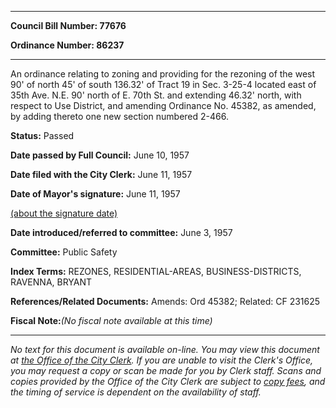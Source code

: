 

********

**Council Bill Number: 77676**
   
**Ordinance Number: 86237**
********

 An ordinance relating to zoning and providing for the rezoning of the west 90' of north 45' of south 136.32' of Tract 19 in Sec. 3-25-4 located east of 35th Ave. N.E. 90' north of E. 70th St. and extending 46.32' north, with respect to Use District, and amending Ordinance No. 45382, as amended, by adding thereto one new section numbered 2-466.

**Status:** Passed
   
**Date passed by Full Council:** June 10, 1957
   
**Date filed with the City Clerk:** June 11, 1957
   
**Date of Mayor's signature:** June 11, 1957
   
[(about the signature date)](/~public/approvaldate.htm)
   
   
   
**Date introduced/referred to committee:** June 3, 1957
   
**Committee:** Public Safety
   
   
**Index Terms:** REZONES, RESIDENTIAL-AREAS, BUSINESS-DISTRICTS, RAVENNA, BRYANT

**References/Related Documents:** Amends: Ord 45382; Related: CF 231625

**Fiscal Note:**_(No fiscal note available at this time)_
********

_No text for this document is available on-line. You may view this document at [the Office of the City Clerk](http://www.seattle.gov/leg/clerk/contactUs.htm). If you are unable to visit the Clerk's Office, you may request a copy or scan be made for you by Clerk staff. Scans and copies provided by the Office of the City Clerk are subject to [copy fees](http://clerk.seattle.gov/~public/clerkfees.htm), and the timing of service is dependent on the availability of staff._

